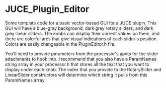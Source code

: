 # JUCE_Plugin_Editor
 Some template code for a basic vector-based GUI for a JUCE plugin. This GUI will have a blue-gray background, dark grey rotary sliders, and dark grey linear sliders. The knobs can display their current values on them, and there are colorful arcs that give visual indications of each slider's position. Colors are easily changeable in the PluginEditor.h file.
 
 You'll need to provide parameters from the processor's apvts for the slider attachments to hook into. I recommend that you also have a ParamNames string array in your processor.h that stores all the text that you want to display under each knob. The index that you provide to the RotarySlider and LinearSlider constructors will determine which string it pulls from this ParamNames array.
 
